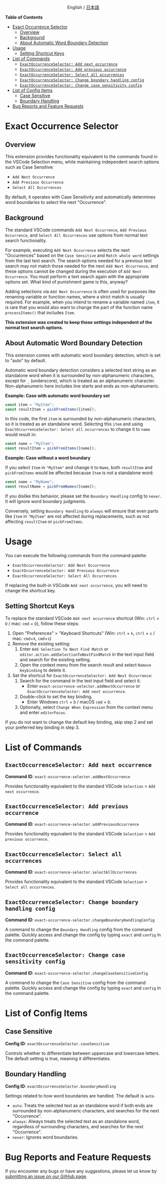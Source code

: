
<p align="center">English / <a href="https://tettekete.github.io/vscode-exact-occurrence-selector-extension/README.ja.html">日本語</a></p>

**Table of Contents**

- [Exact Occurrence Selector](#exact-occurrence-selector)
	- [Overview](#overview)
	- [Background](#background)
	- [About Automatic Word Boundary Detection](#about-automatic-word-boundary-detection)
- [Usage](#usage)
	- [Setting Shortcut Keys](#setting-shortcut-keys)
- [List of Commands](#list-of-commands)
	- [`ExactOccurrenceSelector: Add next occurrence`](#exactoccurrenceselector-add-next-occurrence)
	- [`ExactOccurrenceSelector: Add previous occurrence`](#exactoccurrenceselector-add-previous-occurrence)
	- [`ExactOccurrenceSelector: Select all occurrences`](#exactoccurrenceselector-select-all-occurrences)
	- [`ExactOccurrenceSelector: Change boundary handling config`](#exactoccurrenceselector-change-boundary-handling-config)
	- [`ExactOccurrenceSelector: Change case sensitivity config`](#exactoccurrenceselector-change-case-sensitivity-config)
- [List of Config Items](#list-of-config-items)
	- [Case Sensitive](#case-sensitive)
	- [Boundary Handling](#boundary-handling)
- [Bug Reports and Feature Requests](#bug-reports-and-feature-requests)


# Exact Occurrence Selector

## Overview

This extension provides functionality equivalent to the commands found in the VSCode Selection menu, while maintaining independent search options such as Case Sensitive:

- `Add Next Occurrence`
- `Add Previous Occurrence`
- `Select All Occurrences`

By default, it operates with Case Sensitivity and automatically determines word boundaries to select the next "Occurrence".


## Background

The standard VSCode commands `Add Next Occurrence`, `Add Previous Occurrence`, and `Select All Occurrences` use options from normal text search functionality.

For example, executing `Add Next Occurrence` selects the next "Occurrences" based on the `Case Sensitive` and `Match whole word` settings from the last text search. The search options needed for a previous text search may not match those needed for the next `Add Next Occurrence`, and these options cannot be changed during the execution of `Add Next Occurrence`. You must perform a text search again with the appropriate options set. What kind of punishment game is this, anyway?

Adding selections via `Add Next Occurrence` is often used for purposes like renaming variable or function names, where a strict match is usually required. For example, when you intend to rename a variable named `item`, it is rare that you would also want to change the part of the function name `processItems()` that includes `Item`.

**This extension was created to keep these settings independent of the normal text search options.**


## About Automatic Word Boundary Detection

This extension comes with automatic word boundary detection, which is set to "auto" by default.

Automatic word boundary detection considers a selected text string as an standalone word when it is surrounded by non-alphanumeric characters, except for `_` (underscore), which is treated as an alphanumeric character. Non-alphanumeric here includes line starts and ends as non-alphanumeric.

**Example: Case with automatic word boundary set**

```ts
const item = "MyItem";
const resultItem = pickFromItems([item]);
```

In this code, the first `item` is surrounded by non-alphanumeric characters, so it is treated as an standalone word. Selecting this `item` and using `ExactOccurrenceSelector: Select all occurrences` to change it to `name` would result in:

```ts
const name = "MyItem";
const resultItem = pickFromItems([name]);
```

**Example: Case without a word boundary**

If you select `Item` in `"MyItem"` and change it to `Name`, both `resultItem` and `pickFromItems` would be affected because `Item` is not a standalone word:

```ts
const name = "MyName";
const resultName = pickFromNames([name]);
```

If you dislike this behavior, please set the `Boundary Handling` config to `never`. It will ignore word boundary judgments.

Conversely, setting `Boundary Handling` to `always` will ensure that even parts like `Item` in `"MyItem"` are not affected during replacements, such as not affecting `resultItem` or `pickFromItems`.


# Usage

You can execute the following commands from the command palette:

- `ExactOccurrenceSelector: Add Next Occurrence`
- `ExactOccurrenceSelector: Add Previous Occurrence`
- `ExactOccurrenceSelector: Select All Occurrences`

If replacing the built-in VSCode `Add next occurrence`, you will need to change the shortcut key.


## Setting Shortcut Keys

To replace the standard VSCode `Add next occurrence` shortcut (Win: `ctrl` + `D` / mac: `cmd` + `D`), follow these steps:

1. Open "Preferences" > "Keyboard Shortcuts" (Win: `ctrl` + `k`, `ctrl` + `s` / mac: `cmd`+`k`, `cmd`+`s`)
2. Remove the existing setting:
   1. Enter `Add Selection To Next Find Match` or `editor.action.addSelectionToNextFindMatch` in the text input field and search for the existing setting.
   2. Open the context menu from the search result and select `Remove Keybinding` to delete it.
3. Set the shortcut for `ExactOccurrenceSelector: Add Next Occurrence`:
   1. Search for the command in the text input field and select it.
      - Enter `exact-occurrence-selector.addNextOccurrence` or `ExactOccurrenceSelector: Add next occurrence`.
   2. Double-click to set the key binding.
      - Enter Windows `ctrl` + `D` / macOS `cmd` + `D`.
   3. Optionally, select `Change When Expression` from the context menu and enter `editorFocus`.

If you do not want to change the default key binding, skip step 2 and set your preferred key binding in step 3.


# List of Commands

## `ExactOccurrenceSelector: Add next occurrence`

**Command ID**: `exact-occurrence-selector.addNextOccurrence`

Provides functionality equivalent to the standard VSCode `Selection` > `Add next occurrence`.


## `ExactOccurrenceSelector: Add previous occurrence`

**Command ID**: `exact-occurrence-selector.addPreviousOccurrence`

Provides functionality equivalent to the standard VSCode `Selection` > `Add previous occurrence`.


## `ExactOccurrenceSelector: Select all occurrences`

**Command ID**: `exact-occurrence-selector.selectAllOccurrences`

Provides functionality equivalent to the standard VSCode `Selection` > `Select all occurrences`.


## `ExactOccurrenceSelector: Change boundary handling config`

**Command ID**: `exact-occurrence-selector.changeBoundaryHandlingConfig`

A command to change the `Boundary Handling` config from the command palette. Quickly access and change the config by typing `exact` and `config` in the command palette.


## `ExactOccurrenceSelector: Change case sensitivity config`

**Command ID**: `exact-occurrence-selector.changeCaseSensitiveConfig`

A command to change the `Case Sensitive` config from the command palette. Quickly access and change the config by typing `exact` and `config` in the command palette.


# List of Config Items

## Case Sensitive

**Config ID**: `exactOccurrenceSelector.caseSensitive`

Controls whether to differentiate between uppercase and lowercase letters. The default setting is true, meaning it differentiates.


## Boundary Handling

**Config ID**: `exactOccurrenceSelector.boundaryHandling`

Settings related to how word boundaries are handled. The default is `auto`.

- `auto`: Treats the selected text as an standalone word if both ends are surrounded by non-alphanumeric characters, and searches for the next "Occurrence".
- `always`: Always treats the selected text as an standalone word, regardless of surrounding characters, and searches for the next "Occurrence".
- `never`: Ignores word boundaries.



# Bug Reports and Feature Requests

If you encounter any bugs or have any suggestions, please let us know by [submitting an issue on our GitHub page](https://github.com/tettekete/vscode-exact-occurrence-selector-extension/issues).

